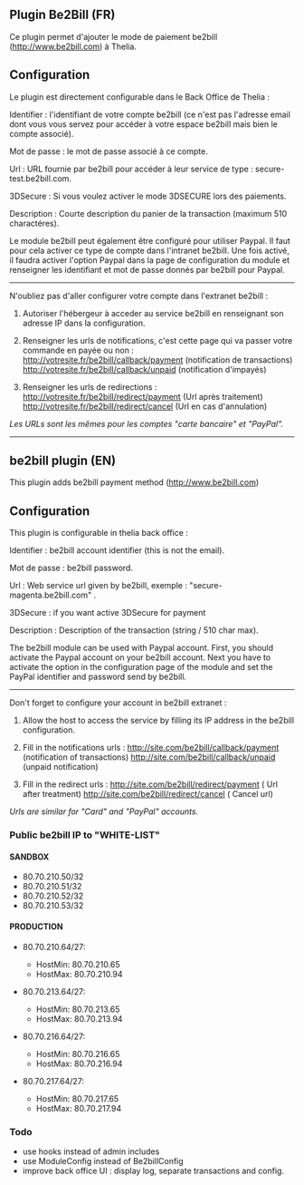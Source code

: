 Plugin Be2Bill (FR)
-------------------

Ce plugin permet d'ajouter le mode de paiement be2bill (http://www.be2bill.com)
à Thelia.

Configuration
-------------

Le plugin est directement configurable dans le Back Office de Thelia :

Identifier : l'identifiant de votre compte be2bill (ce n'est pas l'adresse email
dont vous vous servez pour accéder à votre espace be2bill mais bien le compte associé).

Mot de passe : le mot de passe associé à ce compte.

Url : URL fournie par be2bill pour accéder à leur service de type : secure-test.be2bill.com.

3DSecure : Si vous voulez activer le mode 3DSECURE lors des paiements.

Description : Courte description du panier de la transaction (maximum 510 charactéres).

Le module be2bill peut également être configuré pour utiliser Paypal. Il faut pour cela activer
ce type de compte dans l'intranet be2bill. Une fois activé, il faudra activer l'option Paypal
dans la page de configuration du module et renseigner les identifiant et mot de passe donnés par be2bill
pour Paypal.


-------------

N'oubliez pas d'aller configurer votre compte dans l'extranet be2bill :

1) Autoriser l'hébergeur à acceder au service be2bill en renseignant son adresse IP dans la configuration.

2) Renseigner les urls de notifications, c'est cette page qui va passer votre commande en payée ou non :
   http://votresite.fr/be2bill/callback/payment (notification de transactions)
   http://votresite.fr/be2bill/callback/unpaid (notification d'impayés)

3) Renseigner les urls de redirections :
    http://votresite.fr/be2bill/redirect/payment (Url après traitement)
    http://votresite.fr/be2bill/redirect/cancel (Url en cas d'annulation)

*Les URLs sont les mêmes pour les comptes "carte bancaire" et "PayPal".*

------------------------------------------------------------------------------------------------------------------------

be2bill plugin (EN)
-------------------

This plugin adds be2bill payment method (http://www.be2bill.com)

Configuration
-------------

This plugin is configurable in thelia back office :

Identifier : be2bill account identifier (this is not the email).

Mot de passe : be2bill password.

Url : Web service url given by be2bill, exemple : "secure-magenta.be2bill.com" .

3DSecure : if you want active 3DSecure for payment

Description : Description of the transaction (string / 510 char max).

The be2bill module can be used with Paypal account.
First, you should activate the Paypal account on your be2bill account.
Next you have to activate the option in the configuration page of the module and set the
PayPal identifier and password send by be2bill.

-------------

Don't forget to configure your account in be2bill extranet :

1) Allow the host to access the service by filling its IP address in the be2bill configuration.

2) Fill in the notifications urls :
   http://site.com/be2bill/callback/payment (notification of transactions)
   http://site.com/be2bill/callback/unpaid (unpaid notification)

3) Fill in the redirect urls :
   http://site.com/be2bill/redirect/payment ( Url after treatment)
   http://site.com/be2bill/redirect/cancel ( Cancel url)

*Urls are similar for "Card" and "PayPal" accounts.*

### Public be2bill IP to "WHITE-LIST"

#### SANDBOX

- 80.70.210.50/32
- 80.70.210.51/32
- 80.70.210.52/32
- 80.70.210.53/32


#### PRODUCTION


- 80.70.210.64/27:
    - HostMin: 80.70.210.65
    - HostMax: 80.70.210.94
    
- 80.70.213.64/27:
    - HostMin: 80.70.213.65
    - HostMax: 80.70.213.94

- 80.70.216.64/27:
    - HostMin: 80.70.216.65
    - HostMax: 80.70.216.94
    
- 80.70.217.64/27:
    - HostMin: 80.70.217.65
    - HostMax: 80.70.217.94

### Todo

- use hooks instead of admin includes 
- use ModuleConfig instead of Be2billConfig
- improve back office UI : display log, separate transactions and config.


